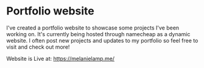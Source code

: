 # Portfolio website
I've created a portfolio website to showcase some projects I've been working on. It's currently being hosted through namecheap as a dynamic website. 
I often post new projects and updates to my portfolio so feel free to visit and check out more!
 
 Website is Live at: https://melanielamp.me/
